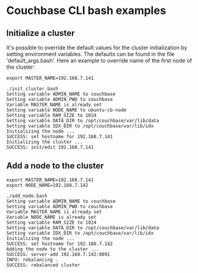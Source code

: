 # Couchbase CLI bash examples

## Initialize a cluster

It's possible to override the default values for the cluster initialization by setting environment variables. The defaults can be found in the file 'default_args.bash'. Here an example to override name of the first node of the cluster:

```
export MASTER_NAME=192.168.7.141

./init_cluster.bash 
Setting variable ADMIN_NAME to couchbase
Setting variable ADMIN_PWD to couchbase
Variable MASTER_NAME is already set
Setting variable NODE_NAME to ubuntu-cb-node
Setting variable RAM_SIZE to 1024
Setting variable DATA_DIR to /opt/couchbase/var/lib/data
Setting variable IDX_DIR to /opt/couchbase/var/lib/idx
Initializing the node ...
SUCCESS: set hostname for 192.168.7.141
Initializing the cluster ...
SUCCESS: init/edit 192.168.7.141
```

## Add a node to the cluster

```
export MASTER_NAME=192.168.7.141
export NODE_NAME=192.168.7.142

./add_node.bash 
Setting variable ADMIN_NAME to couchbase
Setting variable ADMIN_PWD to couchbase
Variable MASTER_NAME is already set
Variable NODE_NAME is already set
Setting variable RAM_SIZE to 1024
Setting variable DATA_DIR to /opt/couchbase/var/lib/data
Setting variable IDX_DIR to /opt/couchbase/var/lib/idx
Initializing the node ...
SUCCESS: set hostname for 192.168.7.142
Adding the node to the cluster ...
SUCCESS: server-add 192.168.7.142:8091
INFO: rebalancing . 
SUCCESS: rebalanced cluster
```
